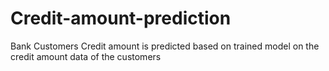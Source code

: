 # Credit-amount-prediction
Bank Customers Credit amount is predicted based on trained model on the credit amount data of the customers
